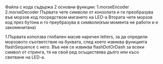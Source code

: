 Файла с кода съдържа 2 основни функции:
1.morseEncoder
2.morseDecoder
Първата чете символи от конзолата и ги преобразува във морзов код посредством мигането на LED-а
Втората чете морзов код през бутона и го преубразува в символи(към момента не работи и е закоменитана)

1.Първата използва глобален масив наречен letters, за да определи морзовото съответствие на буквата, след което извиква функцията 
flashSequence с него. Във нея се извиква flashDotOrDash за всеки символ от стринга, тя на свой ред осъществява дълго или късо 
светване на LED-a.
